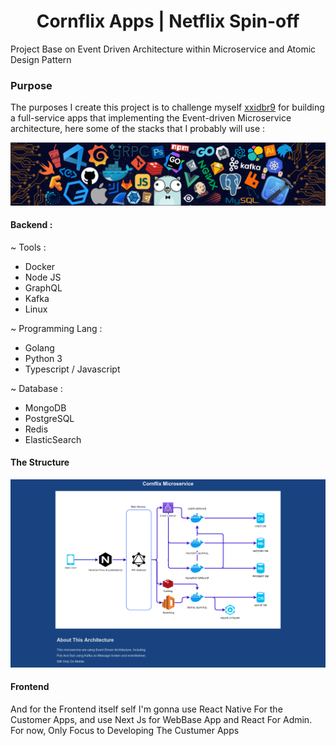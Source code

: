 
<h1 align="center">Cornflix Apps | Netflix Spin-off </h1>

Project Base on Event Driven Architecture within Microservice and Atomic Design Pattern

### Purpose 
The purposes I create this project is to challenge myself [xxidbr9](https://github.com/xxidbr9) for building a full-service apps that implementing the Event-driven Microservice architecture, here some of the stacks that I probably will use :

<img src="./.github/image/header_.png" >

#### Backend :
~ Tools :
- Docker
- Node JS
- GraphQL
- Kafka
- Linux

~ Programming Lang :
- Golang
- Python 3
- Typescript / Javascript

~ Database :
- MongoDB
- PostgreSQL
- Redis
- ElasticSearch

#### The Structure
<img src="https://raw.githubusercontent.com/xxidbr9/event-driven-architecture/main/.github/image/Service-architecture.png">


#### Frontend
And for the Frontend itself self I'm gonna use React Native For the Customer Apps, and use Next Js for WebBase App and React For Admin.
For now, Only Focus to Developing The Custumer Apps

